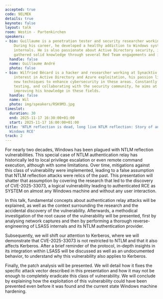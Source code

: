 ```yaml
---
accepted: true
code: 9ELMEK
details: true
keynote: false
layout: talk
room: Westin - Partenkirchen
speakers:
- bio: Guillaume is a penetration tester and security researcher working at Synacktiv.
    During his career, he developed a healthy addiction to Windows systems and their
    internals. He is also passionate about Active Directory security, in which he
    gathered solid knowledge through several Red Team engagements and internal pentests.
  handle: false
  name: Guillaume André
  photo: false
- bio: Wilfried Bécard is a hacker and researcher working at Synacktiv. With a particular
    interest in Active Directory and Azure exploitation, his passion lies in uncovering
    new techniques to enhance cybersecurity in these areas. Constantly experimenting,
    testing, and collaborating with the security community, he aims at constantly
    improving his knowledge in these fields.
  handle: false
  name: Wil
  photo: img/speakers/RSK9M3.jpg
timeslot:
  duration: 30
  end: 2025-11-17 16:30:00+01:00
  start: 2025-11-17 16:00:00+01:00
title: 'NTLM reflection is dead, long live NTLM reflection: Story of an accidental
  Windows RCE'
track: 2
---
```


For nearly two decades, Windows has been plagued with NTLM reflection vulnerabilities.
This special case of NTLM authentication relay has historically led to local privilege escalation or even remote command execution, although with some limitations.
Over time, mitigations against this class of vulnerability were implemented, leading to a false assumption that NTLM reflection attacks were relics of the past.
This presentation will shatter that assumption by covering the research that led to the discovery of CVE-2025-33073, a logical vulnerability leading to authenticated RCE as SYSTEM on almost any Windows machine and without any user interaction.

In this talk, fundamental concepts about authentication relay attacks will be explained, as well as the context surrounding the research and the accidental discovery of the vulnerability.
Afterwards, a methodical investigation of the root cause of the vulnerability will be presented, first by analysing network captures and then by performing a thorough reverse-engineering of LSASS internals and its NTLM authentication provider.


Subsequently, we will shift our attention to Kerberos, where we will demonstrate that CVE-2025-33073 is not restricted to NTLM and that it also affects Kerberos.
After a brief reminder of the protocol, in-depth insights in its integration within LSASS will be discussed as well as an undocumented behavior, to understand why this vulnerability also applies to Kerberos.

Finally, the patch analysis will be presented.
We will detail how it fixes the specific attack vector described in this presentation and how it may not be enough to completely eradicate this class of vulnerability.
We will conclude by explaining how the exploitation of this vulnerability could have been prevented even before it was found and the current state Windows machine hardening.